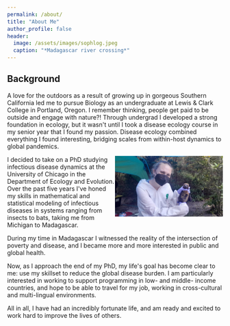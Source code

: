 ```yaml
---
permalink: /about/
title: "About Me"
author_profile: false
header:
  image: /assets/images/sophlog.jpeg
  caption: "*Madagascar river crossing*"
---
```


## Background
A love for the outdoors as a result of growing up in gorgeous Southern California led me to pursue Biology as an undergraduate at Lewis & Clark College in Portland, Oregon. I remember thinking, people get paid to be outside and engage with nature?! Through undergrad I developed a strong foundation in ecology, but it wasn't until I took a disease ecology course in my senior year that I found my passion. Disease ecology combined everything I found interesting, bridging scales from within-host dynamics to global pandemics. 

<img align="right" width="50%" margin-left="20px" src="/assets/images/sophbat.jpeg">

I decided to take on a PhD studying infectious disease dynamics at the University of Chicago in the Department of Ecology and Evolution. Over the past five years I've honed my skills in mathematical and statistical modeling of infectious diseases in systems ranging from insects to bats, taking me from Michigan to Madagascar. 

During my time in Madagascar I witnessed the reality of the intersection of poverty and disease, and I became more and more interested in public and global health. 

Now, as I approach the end of my PhD, my life's goal has become clear to me: use my skillset to reduce the global disease burden. I am particularly interested in working to support programming in low- and middle- income countries, and hope to be able to travel for my job, working in cross-cultural and multi-lingual environments. 

All in all, I have had an incredibly fortunate life, and am ready and excited to work hard to improve the lives of others.







